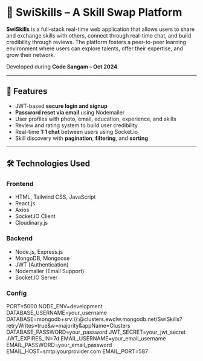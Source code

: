 # 🔁 SwiSkills – A Skill Swap Platform

**SwiSkills** is a full-stack real-time web application that allows users to share and exchange skills with others, connect through real-time chat, and build credibility through reviews. The platform fosters a peer-to-peer learning environment where users can explore talents, offer their expertise, and grow their network.

Developed during **Code Sangam – Oct 2024**.

---

## 🚀 Features

- JWT-based **secure login and signup**
- **Password reset via email** using Nodemailer
- User profiles with photo, email, education, experience, and skills
- Review and rating system to build user credibility
- Real-time **1:1 chat** between users using Socket.io
- Skill discovery with **pagination**, **filtering**, and **sorting**
---

## 🛠️ Technologies Used

### Frontend
- HTML, Tailwind CSS, JavaScript
- React.js
- Axios
- Socket.IO Client
- Cloudinary.js

### Backend
- Node.js, Express.js
- MongoDB, Mongoose
- JWT (Authentication)
- Nodemailer (Email Support)
- Socket.IO Server

### Config
PORT=5000
NODE_ENV=development
DATABASE_USERNAME=your_username
DATABASE=mongodb+srv://<USERNAME>:<PASSWORD>@clusters.ewclw.mongodb.net/SwiSkills?retryWrites=true&w=majority&appName=Clusters
DATABASE_PASSWORD=your_password
JWT_SECRET=your_jwt_secret
JWT_EXPIRES_IN=7d
EMAIL_USERNAME=your_email_username
EMAIL_PASSWORD=your_email_password
EMAIL_HOST=smtp.yourprovider.com
EMAIL_PORT=587
